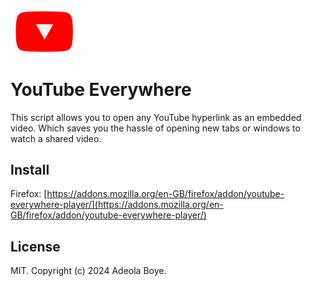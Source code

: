 <img src="https://raw.githubusercontent.com/adeoladev/youtube-everywhere/main/images/toggle1.png" width="100">

# YouTube Everywhere
This script allows you to open any YouTube hyperlink as an embedded video. Which saves you the hassle of opening new tabs or windows to watch a shared video.

## Install
Firefox:
[https://addons.mozilla.org/en-GB/firefox/addon/youtube-everywhere-player/](https://addons.mozilla.org/en-GB/firefox/addon/youtube-everywhere-player/)

## License
MIT. Copyright (c) 2024 Adeola Boye.